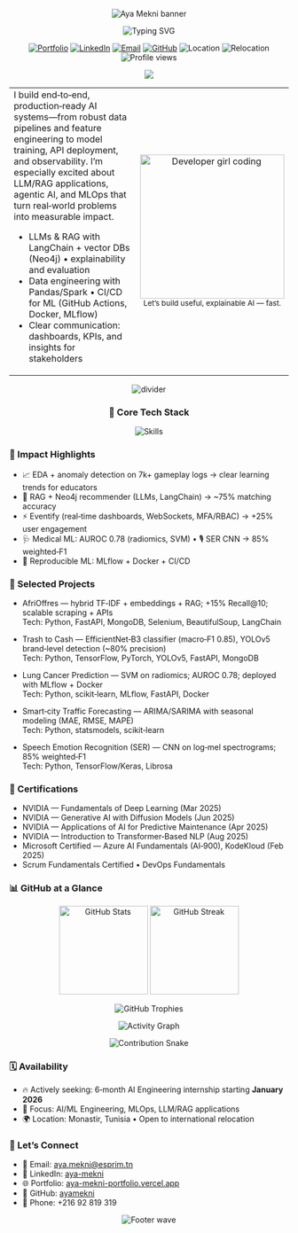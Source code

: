 <!-- Top animated banner -->
<p align="center">
  <img src="https://capsule-render.vercel.app/api?type=waving&color=0:6a11cb,100:2575fc&height=170&section=header&text=Aya%20Mekni&fontSize=52&fontColor=ffffff&animation=fadeIn" alt="Aya Mekni banner" />
</p>

<!-- Typing animation -->
<p align="center">
  <img src="https://readme-typing-svg.demolab.com?font=Inter&weight=600&pause=1000&color=3F8CFF&center=true&vCenter=true&width=900&lines=AI+%26+Data+Science+Engineer;LLMs%2C+RAG%2C+Agentic+AI;MLOps%2C+ETL%2C+Cloud;Actively+seeking+a+6%E2%80%91month+AI+Engineering+Internship+from+Jan+2026%20%F0%9F%9A%80" alt="Typing SVG" />
</p>

<!-- Social + quick facts -->
<p align="center">
  <a href="https://aya-mekni-portfolio.vercel.app"><img alt="Portfolio" src="https://img.shields.io/badge/Portfolio-000000?style=for-the-badge&logo=About.me&logoColor=white"></a>
  <a href="https://www.linkedin.com/in/aya-mekni"><img alt="LinkedIn" src="https://img.shields.io/badge/LinkedIn-0A66C2?style=for-the-badge&logo=linkedin&logoColor=white"></a>
  <a href="mailto:aya.mekni@esprim.tn"><img alt="Email" src="https://img.shields.io/badge/Email-EA4335?style=for-the-badge&logo=gmail&logoColor=white"></a>
  <a href="https://github.com/ayamekni"><img alt="GitHub" src="https://img.shields.io/badge/GitHub-181717?style=for-the-badge&logo=github&logoColor=white"></a>
  <img alt="Location" src="https://img.shields.io/badge/Monastir%2C%20Tunisia-5E5E5E?style=for-the-badge">
  <img alt="Relocation" src="https://img.shields.io/badge/Open%20to%20Relocation-3F8CFF?style=for-the-badge">
  <img alt="Profile views" src="https://komarev.com/ghpvc/?username=ayamekni&style=for-the-badge&color=blueviolet" />
</p>

<!-- Internship emphasis -->
<p align="center">
  <img src="https://img.shields.io/badge/Actively%20Seeking-6--month%20AI%20Engineering%20Internship%20(Jan%202026)-ff69b4?style=for-the-badge&logo=sparkles" />
</p>

<!-- Intro + female developer visual -->
<table>
<tr>
<td width="65%">
I build end‑to‑end, production‑ready AI systems—from robust data pipelines and feature engineering to model training, API deployment, and observability. I’m especially excited about LLM/RAG applications, agentic AI, and MLOps that turn real‑world problems into measurable impact.

- LLMs & RAG with LangChain + vector DBs (Neo4j) • explainability and evaluation
- Data engineering with Pandas/Spark • CI/CD for ML (GitHub Actions, Docker, MLflow)
- Clear communication: dashboards, KPIs, and insights for stakeholders
</td>
<td align="center" width="35%">
  <!-- Using a reliable, GitHub-hosted female developer GIF. In the PR, I will also self-host it under assets/gifs/code_girl.gif for maximum reliability. -->
  <img src="https://raw.githubusercontent.com/AnmolBaranwal/Cool-GIFs-For-GitHub/main/Developer_Girl/Code_girl.gif" width="260" alt="Developer girl coding" />
  <br/>
  <sub>Let’s build useful, explainable AI — fast.</sub>
</td>
</tr>
</table>

<!-- Animated divider -->
<p align="center">
  <img src="https://capsule-render.vercel.app/api?type=rect&color=0:2575fc,100:6a11cb&section=header&height=12" alt="divider" />
</p>

<!-- Core stack with icons -->
<h3 align="center">🧠 Core Tech Stack</h3>
<p align="center">
  <img src="https://skillicons.dev/icons?i=py,pytorch,tensorflow,sklearn,keras,fastapi,langchain,postgres,mongodb,neo4j,redis,selenium,apache,flask,streamlit,git,docker,kubernetes,aws,azure,gcp,linux,ubuntu&perline=11" alt="Skills" />
</p>

<!-- Impact section -->
<h3>🔎 Impact Highlights</h3>

- 📈 EDA + anomaly detection on 7k+ gameplay logs → clear learning trends for educators
- 🧠 RAG + Neo4j recommender (LLMs, LangChain) → ~75% matching accuracy
- ⚡ Eventify (real‑time dashboards, WebSockets, MFA/RBAC) → +25% user engagement
- 🩺 Medical ML: AUROC 0.78 (radiomics, SVM) • 🎙️ SER CNN → 85% weighted‑F1
- 🧰 Reproducible ML: MLflow + Docker + CI/CD

<!-- Projects -->
<h3>🚀 Selected Projects</h3>

- AfriOffres — hybrid TF‑IDF + embeddings + RAG; +15% Recall@10; scalable scraping + APIs  
  Tech: Python, FastAPI, MongoDB, Selenium, BeautifulSoup, LangChain

- Trash to Cash — EfficientNet‑B3 classifier (macro‑F1 0.85), YOLOv5 brand‑level detection (~80% precision)  
  Tech: Python, TensorFlow, PyTorch, YOLOv5, FastAPI, MongoDB

- Lung Cancer Prediction — SVM on radiomics; AUROC 0.78; deployed with MLflow + Docker  
  Tech: Python, scikit‑learn, MLflow, FastAPI, Docker

- Smart‑city Traffic Forecasting — ARIMA/SARIMA with seasonal modeling (MAE, RMSE, MAPE)  
  Tech: Python, statsmodels, scikit‑learn

- Speech Emotion Recognition (SER) — CNN on log‑mel spectrograms; 85% weighted‑F1  
  Tech: Python, TensorFlow/Keras, Librosa

<!-- Certifications -->
<h3>🏅 Certifications</h3>

- NVIDIA — Fundamentals of Deep Learning (Mar 2025)
- NVIDIA — Generative AI with Diffusion Models (Jun 2025)
- NVIDIA — Applications of AI for Predictive Maintenance (Apr 2025)
- NVIDIA — Introduction to Transformer‑Based NLP (Aug 2025)
- Microsoft Certified — Azure AI Fundamentals (AI‑900), KodeKloud (Feb 2025)
- Scrum Fundamentals Certified • DevOps Fundamentals

<!-- Stats and trophies -->
<h3>📊 GitHub at a Glance</h3>
<p align="center">
  <img height="160" alt="GitHub Stats" src="https://github-readme-stats.vercel.app/api?username=ayamekni&show_icons=true&hide_border=true&rank_icon=github&theme=transparent" />
  <img height="160" alt="GitHub Streak" src="https://streak-stats.demolab.com?user=ayamekni&theme=transparent&hide_border=true" />
</p>
<p align="center">
  <img alt="GitHub Trophies" src="https://github-profile-trophy.vercel.app/?username=ayamekni&theme=flat&no-bg=true&no-frame=true&column=7&margin-w=10&margin-h=10" />
</p>
<p align="center">
  <img alt="Activity Graph" src="https://github-readme-activity-graph.vercel.app/graph?username=ayamekni&theme=github-compact&hide_border=true" />
</p>

<!-- Contribution snake (generated by workflow below) -->
<p align="center">
  <picture>
    <source media="(prefers-color-scheme: dark)" srcset="https://raw.githubusercontent.com/ayamekni/AyaMekni/output/github-contribution-grid-snake-dark.svg">
    <img alt="Contribution Snake" src="https://raw.githubusercontent.com/ayamekni/AyaMekni/output/github-contribution-grid-snake.svg" />
  </picture>
</p>

<!-- Availability (emphasized) -->
<h3>🗓️ Availability</h3>

- 🔥 Actively seeking: 6‑month AI Engineering internship starting <b>January 2026</b>  
- 🎯 Focus: AI/ML Engineering, MLOps, LLM/RAG applications  
- 🌍 Location: Monastir, Tunisia • Open to international relocation

<!-- Contact -->
<h3>🤝 Let’s Connect</h3>

- 📧 Email: <a href="mailto:aya.mekni@esprim.tn">aya.mekni@esprim.tn</a>  
- 💼 LinkedIn: <a href="https://www.linkedin.com/in/aya-mekni">aya-mekni</a>  
- 🌐 Portfolio: <a href="https://aya-mekni-portfolio.vercel.app">aya-mekni-portfolio.vercel.app</a>  
- 🐙 GitHub: <a href="https://github.com/ayamekni">ayamekni</a>  
- 📱 Phone: +216 92 819 319

<!-- Footer wave -->
<p align="center">
  <img src="https://capsule-render.vercel.app/api?type=waving&color=0:2575fc,100:6a11cb&height=120&section=footer" alt="Footer wave" />
</p>
